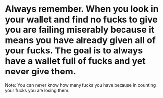 
#  Always remember. When you look in your wallet and find no fucks to give you are failing miserably because it means you have already given all of your fucks. The goal is to always have a wallet full of fucks and yet never give them.
Note: You can never know how many fucks you have because in counting your fucks you are losing them.
